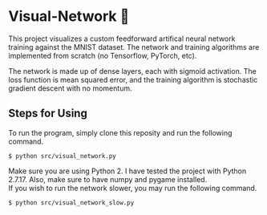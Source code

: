 # Visual-Network 🧠

This project visualizes a custom feedforward artifical neural network training against the MNIST dataset. The network and training algorithms are implemented from scratch (no Tensorflow, PyTorch, etc).

The network is made up of dense layers, each with sigmoid activation. The loss function is mean squared error, and the training algorithm is stochastic gradient descent with no momentum.

## Steps for Using

To run the program, simply clone this reposity and run the following command.
```
$ python src/visual_network.py
```

Make sure you are using Python 2. I have tested the project with Python 2.7.17. Also, make sure to have numpy and pygame installed.<br />
If you wish to run the network slower, you may run the following command. 

```
$ python src/visual_network_slow.py
```
